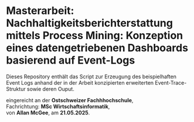 # Masterarbeit: Nachhaltigkeitsberichterstattung mittels Process Mining: Konzeption eines datengetriebenen Dashboards basierend auf Event-Logs

Dieses Repository enthält das Script zur Erzeugung des beispielhaften Event Logs anhand der in der Arbeit konzipierten erweiterten Event-Trace-Struktur sowie deren Ouput.

eingereicht an der **Ostschweizer Fachhhochschule**,  
Fachrichtung: **MSc Wirtschaftsinformatik**,  
von **Allan McGee**,
am **21.05.2025**.
